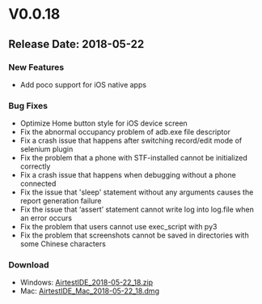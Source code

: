 # V0.0.18
## Release Date: 2018-05-22

### New Features
- Add poco support for iOS native apps
### Bug Fixes
- Optimize Home button style for iOS device screen
- Fix the abnormal occupancy problem of adb.exe file descriptor
- Fix a crash issue that happens after switching record/edit mode of selenium plugin
- Fix the problem that a phone with STF-installed cannot be initialized correctly
- Fix a crash issue that happens when debugging without a phone connected
- Fix the issue that 'sleep' statement without any arguments causes the report generation failure
- Fix the issue that ‘assert’ statement cannot write log into log.file when an error occurs
- Fix the problem that users cannot use exec_script with py3
- Fix the problem that screenshots cannot be saved in directories with some Chinese characters

### Download
- Windows: [AirtestIDE_2018-05-22_18.zip](http://top.gdl.netease.com/AirtestIDE_2018-05-22_18.zip)
- Mac: [AirtestIDE_Mac_2018-05-22_18.dmg](http://top.gdl.netease.com/AirtestIDE_Mac_2018-05-22_18.dmg)
